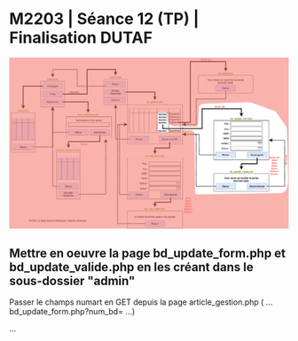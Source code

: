 # M2203 \| Séance 12 \(TP\) \| Finalisation DUTAF

![Partie modification d&apos;une BD](.gitbook/assets/dutaf6.png)

## Mettre en oeuvre la page bd\_update\_form.php et bd\_update\_valide.php en les créant dans le sous-dossier "admin"

Passer le champs numart en GET depuis la page article\_gestion.php \( ... bd\_update\_form.php?num\_bd= ...\)

...


